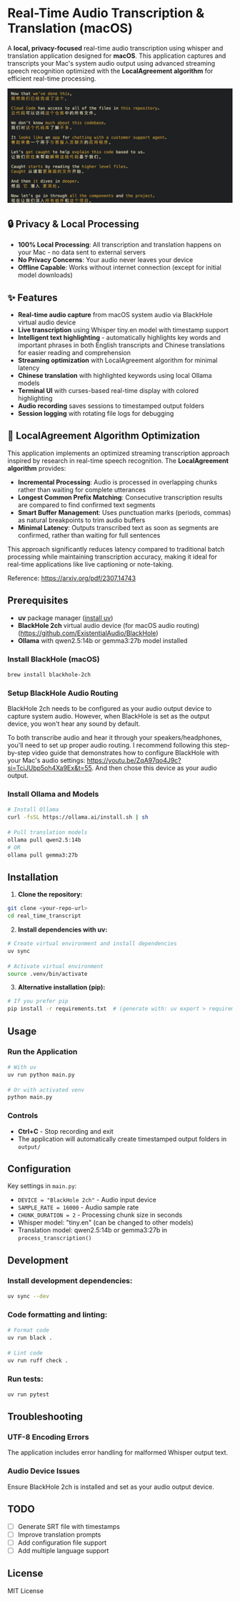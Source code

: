 # Real-Time Audio Transcription & Translation (macOS)

A **local, privacy-focused** real-time audio transcription using whisper and translation application designed for **macOS**. This application captures and transcripts your Mac's system audio output using advanced streaming speech recognition optimized with the **LocalAgreement algorithm** for efficient real-time processing.

![Transcript Screenshot](imgs/transcript.png)

## 🔒 Privacy & Local Processing

- **100% Local Processing**: All transcription and translation happens on your Mac - no data sent to external servers
- **No Privacy Concerns**: Your audio never leaves your device
- **Offline Capable**: Works without internet connection (except for initial model downloads)

## ✨ Features

- **Real-time audio capture** from macOS system audio via BlackHole virtual audio device
- **Live transcription** using Whisper tiny.en model with timestamp support
- **Intelligent text highlighting** - automatically highlights key words and important phrases in both English transcripts and Chinese translations for easier reading and comprehension
- **Streaming optimization** with LocalAgreement algorithm for minimal latency
- **Chinese translation** with highlighted keywords using local Ollama models
- **Terminal UI** with curses-based real-time display with colored highlighting
- **Audio recording** saves sessions to timestamped output folders
- **Session logging** with rotating file logs for debugging

## 🎯 LocalAgreement Algorithm Optimization

This application implements an optimized streaming transcription approach inspired by research in real-time speech recognition. The **LocalAgreement algorithm** provides:

- **Incremental Processing**: Audio is processed in overlapping chunks rather than waiting for complete utterances
- **Longest Common Prefix Matching**: Consecutive transcription results are compared to find confirmed text segments
- **Smart Buffer Management**: Uses punctuation marks (periods, commas) as natural breakpoints to trim audio buffers
- **Minimal Latency**: Outputs transcribed text as soon as segments are confirmed, rather than waiting for full sentences

This approach significantly reduces latency compared to traditional batch processing while maintaining transcription accuracy, making it ideal for real-time applications like live captioning or note-taking.

Reference: https://arxiv.org/pdf/2307.14743

## Prerequisites

- **uv** package manager ([install uv](https://docs.astral.sh/uv/getting-started/installation/))
- **BlackHole 2ch** virtual audio device (for macOS audio routing) (https://github.com/ExistentialAudio/BlackHole)
- **Ollama** with qwen2.5:14b or gemma3:27b model installed

### Install BlackHole (macOS)
```bash
brew install blackhole-2ch
```

### Setup BlackHole Audio Routing

BlackHole 2ch needs to be configured as your audio output device to capture system audio. However, when BlackHole is set as the output device, you won't hear any sound by default.

To both transcribe audio and hear it through your speakers/headphones, you'll need to set up proper audio routing. I recommend following this step-by-step video guide that demonstrates how to configure BlackHole with your Mac's audio settings: https://youtu.be/ZqA97qo4J9c?si=TciJUbp5oh4Xa9Ex&t=55. And then chose this device as your audio output.


### Install Ollama and Models
```bash
# Install Ollama
curl -fsSL https://ollama.ai/install.sh | sh

# Pull translation models
ollama pull qwen2.5:14b
# OR
ollama pull gemma3:27b
```

## Installation

1. **Clone the repository:**
```bash
git clone <your-repo-url>
cd real_time_transcript
```

2. **Install dependencies with uv:**
```bash
# Create virtual environment and install dependencies
uv sync

# Activate virtual environment
source .venv/bin/activate
```

3. **Alternative installation (pip):**
```bash
# If you prefer pip
pip install -r requirements.txt  # (generate with: uv export > requirements.txt)
```

## Usage

### Run the Application
```bash
# With uv
uv run python main.py

# Or with activated venv
python main.py
```

### Controls
- **Ctrl+C** - Stop recording and exit
- The application will automatically create timestamped output folders in `output/`

## Configuration

Key settings in `main.py`:
- `DEVICE = "BlackHole 2ch"` - Audio input device
- `SAMPLE_RATE = 16000` - Audio sample rate
- `CHUNK_DURATION = 2` - Processing chunk size in seconds
- Whisper model: "tiny.en" (can be changed to other models)
- Translation model: qwen2.5:14b or gemma3:27b in `process_transcription()`

## Development

### Install development dependencies:
```bash
uv sync --dev
```

### Code formatting and linting:
```bash
# Format code
uv run black .

# Lint code  
uv run ruff check .
```

### Run tests:
```bash
uv run pytest
```

## Troubleshooting

### UTF-8 Encoding Errors
The application includes error handling for malformed Whisper output text.


### Audio Device Issues
Ensure BlackHole 2ch is installed and set as your audio output device. 


## TODO

- [ ] Generate SRT file with timestamps
- [ ] Improve translation prompts
- [ ] Add configuration file support
- [ ] Add multiple language support

## License

MIT License